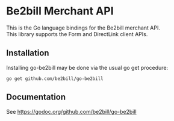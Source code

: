 Be2bill Merchant API
====================

This is the Go language bindings for the Be2bill merchant API.  
This library supports the Form and DirectLink client APIs.

Installation
------------

Installing go-be2bill may be done via the usual go get procedure:

    go get github.com/be2bill/go-be2bill

Documentation
-------------

See https://godoc.org/github.com/be2bill/go-be2bill
